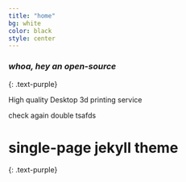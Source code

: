 ```yaml
---
title: "home"
bg: white
color: black
style: center
---
```


### *whoa, hey an open-source*
{: .text-purple}

<section>
<p> High quality Desktop 3d printing service</p>
<p> check again double tsafds</p>
</section>

# single-page jekyll theme
{: .text-purple}


